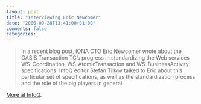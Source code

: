 ```yaml
---
layout: post
title: "Interviewing Eric Newcomer"
date: "2006-09-28T13:41:00+01:00"
comments: false
categories: 
---
```


<blockquote>
<p>In a recent blog post, IONA CTO Eric Newcomer wrote about the OASIS Transaction TC&#8217;s progress in standardizing the Web services WS-Coordination, WS-AtomicTransaction and WS-BusinessActivity specifications. InfoQ editor Stefan Tilkov talked to Eric about this particular set of specifications, as well as the standardization process and the role of the big players in general.</p>
</blockquote>

<p><a href="http://www.infoq.com/articles/newcomer-on-ws-standards">More at InfoQ</a>.</p>


